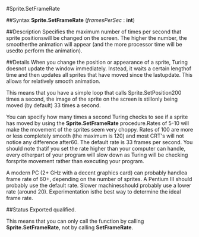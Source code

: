 
#Sprite.SetFrameRate

##Syntax
**Sprite.SetFrameRate** (_framesPerSec_ : **int**)


##Description
Specifies the maximum number of times per second that sprite positionswill be changed on the screen.  The higher the number, the smootherthe animation will appear (and the more processor time will be usedto perform the animation).

##Details
When you change the position or appearance of a sprite, Turing doesnot update the window immediately.  Instead, it waits a certain lengthof time and then updates all sprites that have moved since the lastupdate.  This allows for relatively smooth animation.

This means that you have a simple loop that calls Sprite.SetPosition200 times a second, the image of the sprite on the screen is stillonly being moved (by default) 33 times a second.

You can specify how many times a second Turing checks to see if a sprite has moved by using the **Sprite.SetFrameRate** procedure.Rates of 5-10 will make the movement of the sprites seem very choppy.  Rates of 100 are more or less completely smooth (the maximum is 120) and most CRT's will not notice any difference after60.  The default rate is 33 frames per second.  You should note thatif you set the rate higher than your computer can handle, every otherpart of your program will slow down as Turing will be checking forsprite movement rather than executing your program.

A modern PC (2+ GHz with a decent graphics card) can probably handlea frame rate of 60+, depending on the number of sprites.  A Pentium III should probably use the default rate.  Slower machinesshould probably use a lower rate (around 20).  Experimentation isthe best way to determine the ideal frame rate.


##Status
Exported qualified.

This means that you can only call the function by calling **Sprite.SetFrameRate**, not by calling **SetFrameRate**.


